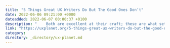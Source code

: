 ```yaml
---
title: "5 Things Great UX Writers Do But The Good Ones Don’t"
date: 2022-06-06 09:21:00 +0000
dateadded: 2022-06-07 00:00:37 +0100
description: "    Both are excellent at their craft; these are what sets them apart.  Continue reading on UX Planet »  "
link: "https://uxplanet.org/5-things-great-ux-writers-do-but-the-good-ones-dont-5a637247fe55?source=rss----819cc2aaeee0---4"
category:
directory: _directory/ux-planet.md
---
```

